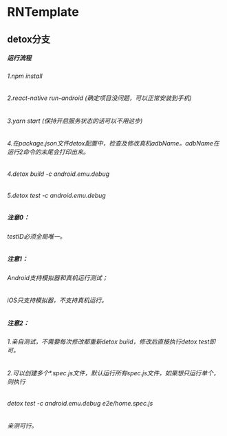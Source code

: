 # RNTemplate

## detox分支

##### 运行流程

###### 1.npm install
###### 2.react-native run-android (确定项目没问题，可以正常安装到手机)
###### 3.yarn start (保持开启服务状态的话可以不用这步)
###### 4.在package.json文件detox配置中，检查及修改真机adbName。adbName在运行2命令的末尾会打印出来。
###### 4.detox build -c android.emu.debug
###### 5.detox test -c android.emu.debug


##### 注意0：
###### testID必须全局唯一。

##### 注意1：
###### Android支持模拟器和真机运行测试；
###### iOS只支持模拟器，不支持真机运行。

##### 注意2：
###### 1.亲自测试，不需要每次修改都重新detox build，修改后直接执行detox test即可。
###### 2.可以创建多个*.spec.js文件，默认运行所有spec.js文件，如果想只运行单个，则执行
######     detox test -c android.emu.debug e2e/home.spec.js
######     亲测可行。
